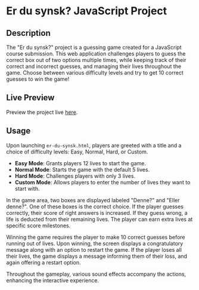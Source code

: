 # Er du synsk? JavaScript Project

## Description
The "Er du synsk?" project is a guessing game created for a JavaScript course submission. This web application challenges players to guess the correct box out of two options multiple times, while keeping track of their correct and incorrect guesses, and managing their lives throughout the game. Choose between various difficulty levels and try to get 10 correct guesses to win the game!

## Live Preview
Preview the project live [here](https://augustelvevold.github.io/2021.10.11-school-js-submission-er-du-synsk/er-du-synsk.html).

## Usage
Upon launching `er-du-synsk.html`, players are greeted with a title and a choice of difficulty levels: Easy, Normal, Hard, or Custom. 

- **Easy Mode**: Grants players 12 lives to start the game.
- **Normal Mode**: Starts the game with the default 5 lives.
- **Hard Mode**: Challenges players with only 3 lives.
- **Custom Mode**: Allows players to enter the number of lives they want to start with.

In the game area, two boxes are displayed labeled "Denne?" and "Eller denne?". One of these boxes is the correct choice. If the player guesses correctly, their score of right answers is increased. If they guess wrong, a life is deducted from their remaining lives. The player can earn extra lives at specific score milestones. 

Winning the game requires the player to make 10 correct guesses before running out of lives. Upon winning, the screen displays a congratulatory message along with an option to restart the game. If the player loses all their lives, the game displays a message informing them of their loss, and again offering a restart option.

Throughout the gameplay, various sound effects accompany the actions, enhancing the interactive experience.
